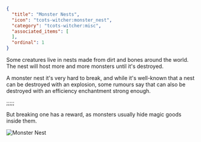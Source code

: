 ```json
{
  "title": "Monster Nests",
  "icon": "tcots-witcher:monster_nest",
  "category": "tcots-witcher:misc",
  "associated_items": [
  ],
  "ordinal": 1
}
```

Some creatures live in nests made from dirt and bones around the world.
The nest will host more and more monsters until it's destroyed.


A monster nest it's very hard to break, and while it's well-known that a nest can be destroyed with an explosion,
some rumours say that can also be destroyed with an efficiency enchantment strong enough.

;;;;;

But breaking one has a reward, as monsters usually hide magic goods inside them.


![Monster Nest](tcots-witcher:textures/gui/sprites/witcher_bestiary/entries/nekker/monster_nest.png,fit)